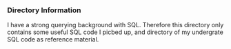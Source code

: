 
### Directory Information

I have a strong querying background with SQL. Therefore this directory only contains some useful SQL code I picbed up, and directory of my undergrate SQL code as reference material. 

